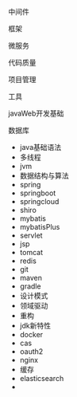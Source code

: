 <!--
 * @Descripttion: 
 * @Author: guox
 * @Date: 2020-08-09 11:01:38
 * @LastEditors: guox
-->
中间件

框架

微服务

代码质量

项目管理

工具

javaWeb开发基础

数据库

+ java基础语法
+ 多线程
+ jvm
+ 数据结构与算法
+ spring
+ springboot
+ springcloud
+ shiro
+ mybatis
+ mybatisPlus
+ servlet
+ jsp
+ tomcat
+ redis
+ git
+ maven
+ gradle
+ 设计模式
+ 领域驱动
+ 重构
+ jdk新特性
+ docker
+ cas
+ oauth2
+ nginx
+ 缓存
+ elasticsearch
+ 